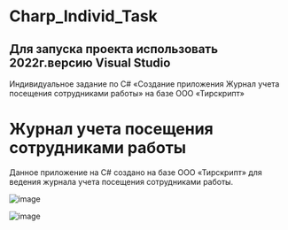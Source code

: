 # Charp_Individ_Task
<h2>Для запуска проекта использовать 2022г.версию Visual Studio</h2>
Индивидуальное задание по C# «Создание приложения Журнал учета посещения сотрудниками работы» на базе ООО «Тирскрипт»
<h1>Журнал учета посещения сотрудниками работы</h1>
<p>Данное приложение на C# создано на базе ООО «Тирскрипт» для ведения журнала учета посещения сотрудниками работы.</p>

![image](https://user-images.githubusercontent.com/103760832/236611969-19f947bd-70b6-44b9-8c7e-e4783ab14486.png)

![image](https://user-images.githubusercontent.com/103760832/236611986-c3b2562a-1984-448c-966c-8d2bcad52fa6.png)

